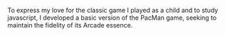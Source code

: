 To express my love for the classic game I played as a child and to study javascript, I developed a basic version of the PacMan game, seeking to maintain the fidelity of its Arcade essence.
